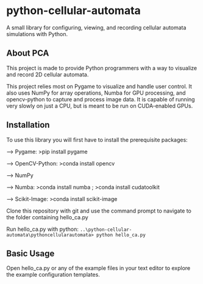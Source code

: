 # python-cellular-automata
A small library for configuring, viewing, and recording cellular automata simulations with Python.

## About PCA
This project is made to provide Python programmers with a way to visualize and record 2D cellular automata.

This project relies most on Pygame to visualize and handle user control. It also uses NumPy for array operations, Numba for GPU processing, and opencv-python to capture and process image data. It is capable of running very slowly on just a CPU, but is meant to be run on CUDA-enabled GPUs.

## Installation
To use this library you will first have to install the prerequisite packages:

--> Pygame: >pip install pygame

--> OpenCV-Python: >conda install opencv

--> NumPy 

--> Numba: >conda install numba ; >conda install cudatoolkit

--> Scikit-Image: >conda install scikit-image

Clone this repository with git and use the command prompt to navigate to the folder containing hello_ca.py

Run hello_ca.py with python: `..\python-cellular-automata\pythoncellularautomata> python hello_ca.py`

## Basic Usage
Open hello_ca.py or any of the example files in your text editor to explore the example configuration templates.


